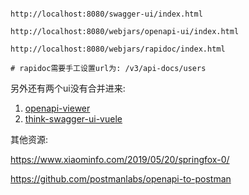 
```shell script

http://localhost:8080/swagger-ui/index.html

http://localhost:8080/webjars/openapi-ui/index.html

http://localhost:8080/webjars/rapidoc/index.html

# rapidoc需要手工设置url为: /v3/api-docs/users

```

另外还有两个ui没有合并进来:

1. [openapi-viewer](https://github.com/koumoul-dev/openapi-viewer)
2. [think-swagger-ui-vuele](https://github.com/chfree/think-swagger-ui-vuele)



其他资源:

https://www.xiaominfo.com/2019/05/20/springfox-0/

https://github.com/postmanlabs/openapi-to-postman
